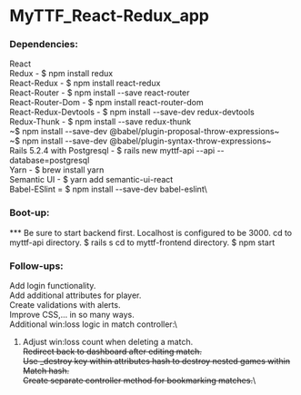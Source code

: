 # MyTTF_React-Redux_app

### Dependencies: 
React\
Redux - $ npm install redux\
React-Redux - $ npm install react-redux\
React-Router - $ npm install --save react-router\
React-Router-Dom - $ npm install react-router-dom\
React-Redux-Devtools - $ npm install --save-dev redux-devtools\
Redux-Thunk - $ npm install --save redux-thunk\
~$ npm install --save-dev @babel/plugin-proposal-throw-expressions~\
~$ npm install --save-dev @babel/plugin-syntax-throw-expressions~\
Rails 5.2.4 with Postgresql - $ rails new myttf-api --api --database=postgresql\
Yarn - $ brew install yarn\
Semantic UI - $ yarn add semantic-ui-react\
Babel-ESlint = $ npm install --save-dev babel-eslint\


### Boot-up:
*** Be sure to start backend first. Localhost is configured to be 3000.
cd to myttf-api directory.
    $ rails s
cd to myttf-frontend directory.
    $ npm start


### Follow-ups:
Add login functionality.\
Add additional attributes for player.\
Create validations with alerts.\
Improve CSS,... in so many ways.\
Additional win:loss logic in match controller:\
1. Adjust win:loss count when deleting a match.\
~~Redirect back to dashboard after editing match.~~\
~~Use _destroy key within attributes hash to destroy nested games within Match hash.~~\
~~Create separate controller method for bookmarking matches.~~\